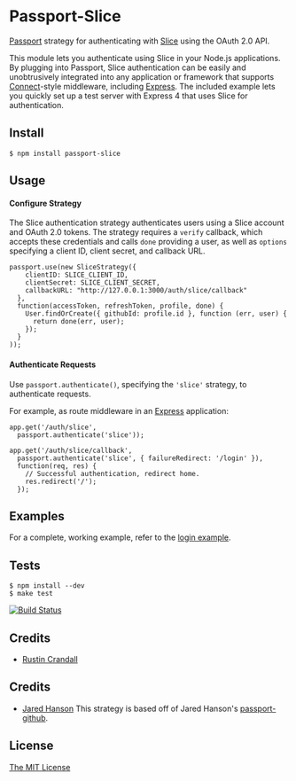 # Passport-Slice

[Passport](http://passportjs.org/) strategy for authenticating with [Slice](https://www.slice.com/)
using the OAuth 2.0 API.

This module lets you authenticate using Slice in your Node.js applications.
By plugging into Passport, Slice authentication can be easily and
unobtrusively integrated into any application or framework that supports
[Connect](http://www.senchalabs.org/connect/)-style middleware, including
[Express](http://expressjs.com/). The included example lets you quickly set up
a test server with Express 4 that uses Slice for authentication.

## Install

    $ npm install passport-slice

## Usage

#### Configure Strategy

The Slice authentication strategy authenticates users using a Slice account
and OAuth 2.0 tokens.  The strategy requires a `verify` callback, which accepts
these credentials and calls `done` providing a user, as well as `options`
specifying a client ID, client secret, and callback URL.

    passport.use(new SliceStrategy({
        clientID: SLICE_CLIENT_ID,
        clientSecret: SLICE_CLIENT_SECRET,
        callbackURL: "http://127.0.0.1:3000/auth/slice/callback"
      },
      function(accessToken, refreshToken, profile, done) {
        User.findOrCreate({ githubId: profile.id }, function (err, user) {
          return done(err, user);
        });
      }
    ));

#### Authenticate Requests

Use `passport.authenticate()`, specifying the `'slice'` strategy, to
authenticate requests.

For example, as route middleware in an [Express](http://expressjs.com/)
application:

    app.get('/auth/slice',
      passport.authenticate('slice'));

    app.get('/auth/slice/callback', 
      passport.authenticate('slice', { failureRedirect: '/login' }),
      function(req, res) {
        // Successful authentication, redirect home.
        res.redirect('/');
      });

## Examples

For a complete, working example, refer to the [login example](https://github.com/rustinpc/passport-slice/tree/master/examples/login).

## Tests

    $ npm install --dev
    $ make test

[![Build Status](https://secure.travis-ci.org/rustinpc/passport-slice.png)](http://travis-ci.org/rustinpc/passport-slice)

## Credits

  - [Rustin Crandall](https://github.com/rustinpc)

## Credits

  - [Jared Hanson](https://github.com/jaredhanson)
  This strategy is based off of Jared Hanson's [passport-github](https://github.com/jaredhanson/passport-github).

## License

[The MIT License](http://opensource.org/licenses/MIT)

